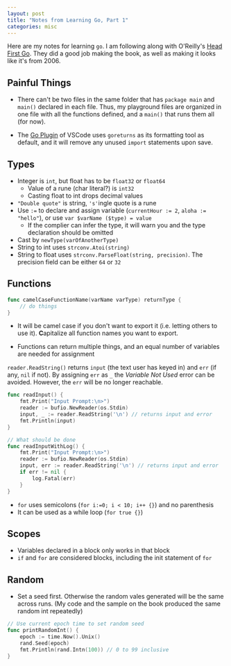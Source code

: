 ```yaml
---
layout: post
title: "Notes from Learning Go, Part 1"
categories: misc
---
```


Here are my notes for learning `go`. I am following along with O'Reilly's [Head First Go](https://www.amazon.com/dp/1491969555/). They did a good job making the book, as well as making it looks like it's from 2006.

## Painful Things

- There can't be two files in the same folder that has `package main` and `main()` declared in each file. Thus, my playground files are organized in one file with all the functions defined, and a `main()` that runs them all (for now). 

- The [Go Plugin](https://marketplace.visualstudio.com/items?itemName=ms-vscode.Go) of VSCode uses `goreturns` as its formatting tool as default, and it will remove any unused `import` statements upon save. 

## Types

- Integer is `int`, but float has to be `float32` or `float64`
  - Value of a rune (char literal?) is `int32`
  - Casting float to int drops decimal values
- `"Double quote"` is string, `'s'`ingle quote is a rune
- Use `:=` to declare and assign variable (`currentHour := 2`, `aloha := "hello"`), or use `var $varName ($type) = value`
  - If the complier can infer the type, it will warn you and the type declaration should be omitted
- Cast by `newType(varOfAnotherType)`
- String to int uses `strconv.Atoi(string)`
- String to float uses `strconv.ParseFloat(string, precision)`. The precision field can be either `64` or `32`

## Functions

```go
func camelCaseFunctionName(varName varType) returnType {
    // do things
}
```

- It will be camel case if you don't want to export it (i.e. letting others to use it). **C**apitalize all function names you want to export.

- Functions can return multiple things, and an equal number of variables are needed for assignment

`reader.ReadString()` returns `input` (the text user has keyed in) and `err` (if any, `nil` if not). By assigning `err` as `_` the *Variable Not Used* error can be avoided. However, the `err` will be no longer reachable. 

```go
func readInput() {
    fmt.Print("Input Prompt:\n>")
    reader := bufio.NewReader(os.Stdin)
    input, _ := reader.ReadString('\n') // returns input and error
    fmt.Println(input)
}

// What should be done 
func readInputWithLog() {
    fmt.Print("Input Prompt:\n>")
    reader := bufio.NewReader(os.Stdin)
    input, err := reader.ReadString('\n') // returns input and error
    if err != nil {
        log.Fatal(err)
    }
}
```

- `for` uses semicolons (`for i:=0; i < 10; i++ {}`) and no parenthesis
- It can be used as a while loop (`for true {}`)

## Scopes

- Variables declared in a block only works in that block
- `if` and `for` are considered blocks, including the init statement of `for`

## Random

- Set a seed first. Otherwise the random vales generated will be the same across runs. (My code and the sample on the book produced the same random int repeatedly)

```go
// Use current epoch time to set random seed
func printRandomInt() {
    epoch := time.Now().Unix()
    rand.Seed(epoch)
    fmt.Println(rand.Intn(100)) // 0 to 99 inclusive
}
```